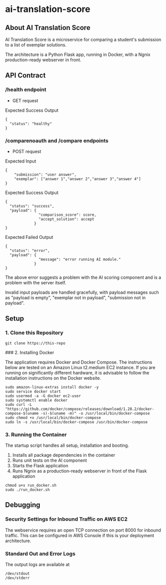 # ai-translation-score

## About AI Translation Score

AI Translation Score is a microservice for comparing a student's submission to a list of exemplar solutions. 

The architecture is a Python Flask app, running in Docker, with a Ngnix production-ready webserver in front.


## API Contract

### /health endpoint

* GET request

Expected Success Output

```
{
  "status": "healthy"
}
```

### /comparenoauth and /compare endpoints

* POST request

Expected Input

```
{
    "submission": "user answer",
    "exemplar": ["answer 1","answer 2","answer 3","answer 4"]
}
```

Expected Success Output

```
{
  "status": "success",
  "payload": {
               "comparison_score": score,
               "accept_solution": accept
             }
}
```

Expected Failed Output

```
{
  "status": "error",
  "payload": {
               "message": "error running AI module."
             }
}
```

The above error suggests a problem with the AI scoring component and is a problem with the server itself.

Invalid input payloads are handled gracefully, with payload messages such as "payload is empty", "exemplar not in payload", "submission not in payload".


## Setup

### 1. Clone this Repository

```
git clone https://this-repo
```

### 2. Installing Docker

The application requires Docker and Docker Compose. The instructions below are tested on an Amazon Linux t2.medium EC2 instance. If you are running on significantly different hardware, it is advisable to follow the installation instructions on the Docker website.

```
sudo amazon-linux-extras install docker -y
sudo service docker start
sudo usermod -a -G docker ec2-user
sudo systemctl enable docker
sudo curl -L "https://github.com/docker/compose/releases/download/1.28.2/docker-compose-$(uname -s)-$(uname -m)" -o /usr/local/bin/docker-compose
sudo chmod +x /usr/local/bin/docker-compose
sudo ln -s /usr/local/bin/docker-compose /usr/bin/docker-compose
```

### 3. Running the Container

The startup script handles all setup, installation and booting.
1. Installs all package dependencies in the container
2. Runs unit tests on the AI component  
3. Starts the Flask application
4. Runs Ngnix as a production-ready webserver in front of the Flask application

```
chmod u+x run_docker.sh
sudo ./run_docker.sh
```

## Debugging

### Security Settings for Inbound Traffic on AWS EC2

The webservice requires an open TCP connection on port 8000 for inbound traffic. This can be configured in AWS Console if this is your deployment architecture.

### Standard Out and Error Logs

The output logs are available at
```
/dev/stdout
/dev/stderr
```

